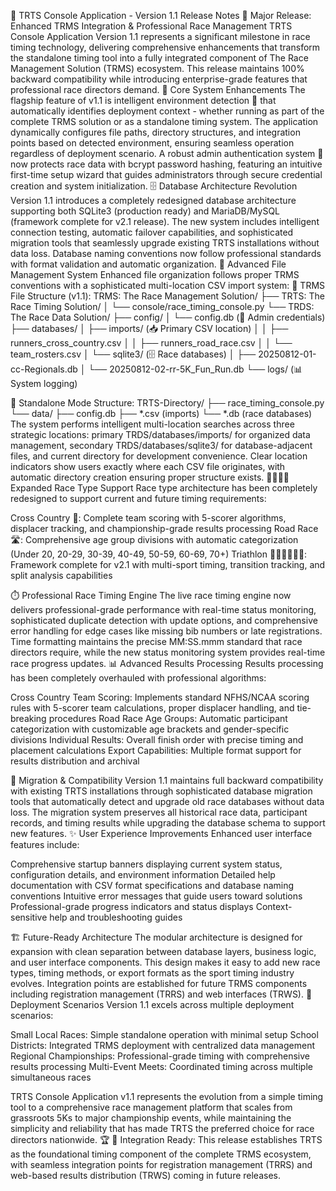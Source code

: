 🎉 TRTS Console Application - Version 1.1 Release Notes
🚀 Major Release: Enhanced TRMS Integration & Professional Race Management
TRTS Console Application Version 1.1 represents a significant milestone in race timing technology, delivering comprehensive enhancements that transform the standalone timing tool into a fully integrated component of The Race Management Solution (TRMS) ecosystem. This release maintains 100% backward compatibility while introducing enterprise-grade features that professional race directors demand.
🔧 Core System Enhancements
The flagship feature of v1.1 is intelligent environment detection 🧠 that automatically identifies deployment context - whether running as part of the complete TRMS solution or as a standalone timing system. The application dynamically configures file paths, directory structures, and integration points based on detected environment, ensuring seamless operation regardless of deployment scenario. A robust admin authentication system 🔐 now protects race data with bcrypt password hashing, featuring an intuitive first-time setup wizard that guides administrators through secure credential creation and system initialization.
🗄️ Database Architecture Revolution
Version 1.1 introduces a completely redesigned database architecture supporting both SQLite3 (production ready) and MariaDB/MySQL (framework complete for v2.1 release). The new system includes intelligent connection testing, automatic failover capabilities, and sophisticated migration tools that seamlessly upgrade existing TRTS installations without data loss. Database naming conventions now follow professional standards with format validation and automatic organization.
📁 Advanced File Management System
Enhanced file organization follows proper TRMS conventions with a sophisticated multi-location CSV import system:
📂 TRMS File Structure (v1.1):
TRMS: The Race Management Solution/
├── TRTS: The Race Timing Solution/
│   └── console/race_timing_console.py
└── TRDS: The Race Data Solution/
    ├── config/
    │   └── config.db (🔐 Admin credentials)
    ├── databases/
    │   ├── imports/ (📥 Primary CSV location)
    │   │   ├── runners_cross_country.csv
    │   │   ├── runners_road_race.csv
    │   │   └── team_rosters.csv
    │   └── sqlite3/ (🗄️ Race databases)
    │       ├── 20250812-01-cc-Regionals.db
    │       └── 20250812-02-rr-5K_Fun_Run.db
    └── logs/ (📊 System logging)

📂 Standalone Mode Structure:
TRTS-Directory/
├── race_timing_console.py
└── data/
    ├── config.db
    ├── *.csv (imports)
    └── *.db (race databases)
The system performs intelligent multi-location searches across three strategic locations: primary TRDS/databases/imports/ for organized data management, secondary TRDS/databases/sqlite3/ for database-adjacent files, and current directory for development convenience. Clear location indicators show users exactly where each CSV file originates, with automatic directory creation ensuring proper structure exists.
🏃‍♀️🏃‍♂️ Expanded Race Type Support
Race type architecture has been completely redesigned to support current and future timing requirements:

Cross Country 🏫: Complete team scoring with 5-scorer algorithms, displacer tracking, and championship-grade results processing
Road Race 🛣️: Comprehensive age group divisions with automatic categorization (Under 20, 20-29, 30-39, 40-49, 50-59, 60-69, 70+)
Triathlon 🏊‍♀️🚴‍♂️🏃‍♂️: Framework complete for v2.1 with multi-sport timing, transition tracking, and split analysis capabilities

⏱️ Professional Race Timing Engine
The live race timing engine now delivers professional-grade performance with real-time status monitoring, sophisticated duplicate detection with update options, and comprehensive error handling for edge cases like missing bib numbers or late registrations. Time formatting maintains the precise MM:SS.mmm standard that race directors require, while the new status monitoring system provides real-time race progress updates.
📊 Advanced Results Processing
Results processing has been completely overhauled with professional algorithms:

Cross Country Team Scoring: Implements standard NFHS/NCAA scoring rules with 5-scorer team calculations, proper displacer handling, and tie-breaking procedures
Road Race Age Groups: Automatic participant categorization with customizable age brackets and gender-specific divisions
Individual Results: Overall finish order with precise timing and placement calculations
Export Capabilities: Multiple format support for results distribution and archival

🔄 Migration & Compatibility
Version 1.1 maintains full backward compatibility with existing TRTS installations through sophisticated database migration tools that automatically detect and upgrade old race databases without data loss. The migration system preserves all historical race data, participant records, and timing results while upgrading the database schema to support new features.
✨ User Experience Improvements
Enhanced user interface features include:

Comprehensive startup banners displaying current system status, configuration details, and environment information
Detailed help documentation with CSV format specifications and database naming conventions
Intuitive error messages that guide users toward solutions
Professional-grade progress indicators and status displays
Context-sensitive help and troubleshooting guides

🏗️ Future-Ready Architecture
The modular architecture is designed for expansion with clean separation between database layers, business logic, and user interface components. This design makes it easy to add new race types, timing methods, or export formats as the sport timing industry evolves. Integration points are established for future TRMS components including registration management (TRRS) and web interfaces (TRWS).
🎯 Deployment Scenarios
Version 1.1 excels across multiple deployment scenarios:

Small Local Races: Simple standalone operation with minimal setup
School Districts: Integrated TRMS deployment with centralized data management
Regional Championships: Professional-grade timing with comprehensive results processing
Multi-Event Meets: Coordinated timing across multiple simultaneous races

TRTS Console Application v1.1 represents the evolution from a simple timing tool to a comprehensive race management platform that scales from grassroots 5Ks to major championship events, while maintaining the simplicity and reliability that has made TRTS the preferred choice for race directors nationwide. 🏆
🔗 Integration Ready: This release establishes TRTS as the foundational timing component of the complete TRMS ecosystem, with seamless integration points for registration management (TRRS) and web-based results distribution (TRWS) coming in future releases.